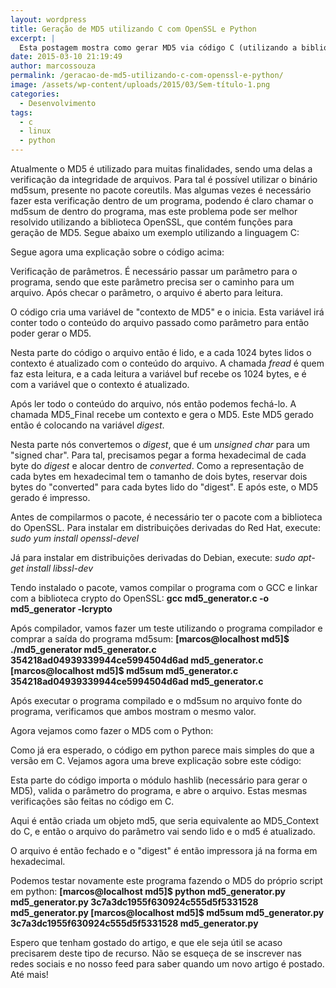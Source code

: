```yaml
---
layout: wordpress
title: Geração de MD5 utilizando C com OpenSSL e Python
excerpt: |
  Esta postagem mostra como gerar MD5 via código C (utilizando a biblioteca OpenSSL) e com Python (utilizando a biblioteca hashlib).
date: 2015-03-10 21:19:49
author: marcossouza
permalink: /geracao-de-md5-utilizando-c-com-openssl-e-python/
image: /assets/wp-content/uploads/2015/03/Sem-título-1.png
categories:
  - Desenvolvimento
tags:
  - c
  - linux
  - python
---
```


Atualmente o MD5 é utilizado para muitas finalidades, sendo uma delas a verificação da integridade de arquivos. Para tal é possível utilizar o binário md5sum, presente no pacote coreutils. Mas algumas vezes é necessário fazer esta verificação dentro de um programa, podendo é claro chamar o md5sum de dentro do programa, mas este problema pode ser melhor resolvido utilizando a biblioteca OpenSSL, que contém funções para geração de MD5. Segue abaixo um exemplo utilizando a linguagem C:

<script src="//gistfy-app.herokuapp.com/github/ButecoOpenSource/exemplos/exemplos_c/md5/md5_generator.c" type="text/javascript"></script>

Segue agora uma explicação sobre o código acima:

<script src="//gistfy-app.herokuapp.com/github/ButecoOpenSource/exemplos/exemplos_c/md5/md5_generator.c?slice=8:18&amp;lang=C" type="text/javascript"></script>
Verificação de parâmetros. É necessário passar um parâmetro para o programa, sendo que este parâmetro precisa ser o caminho para um arquivo. Após checar o parâmetro, o arquivo é aberto para leitura.

<script src="//gistfy-app.herokuapp.com/github/ButecoOpenSource/exemplos/exemplos_c/md5/md5_generator.c?slice=20:21&amp;lang=C" type="text/javascript"></script>
 O código cria uma variável de "contexto de MD5" e o inicia. Esta variável irá conter todo o conteúdo do arquivo passado como parâmetro para então poder gerar o MD5.

<script src="//gistfy-app.herokuapp.com/github/ButecoOpenSource/exemplos/exemplos_c/md5/md5_generator.c?slice=23:29&amp;lang=C" type="text/javascript"></script>
Nesta parte do código o arquivo então é lido, e a cada 1024 bytes lidos o contexto é atualizado com o conteúdo do arquivo. A chamada <em>fread</em> é quem faz esta leitura, e a cada leitura a variável buf recebe os 1024 bytes, e é com a variável que o contexto é atualizado.

<script src="//gistfy-app.herokuapp.com/github/ButecoOpenSource/exemplos/exemplos_c/md5/md5_generator.c?slice=31:33&amp;lang=C" type="text/javascript"></script>
 Após ler todo o conteúdo do arquivo, nós então podemos fechá-lo. A chamada MD5_Final recebe um contexto e gera o MD5. Este MD5 gerado então é colocando na variável <em>digest</em>.

<script src="//gistfy-app.herokuapp.com/github/ButecoOpenSource/exemplos/exemplos_c/md5/md5_generator.c?slice=36:40&amp;lang=C" type="text/javascript"></script>
Nesta parte nós convertemos o <em>digest</em>, que é um <em>unsigned char</em> para um "signed char". Para tal, precisamos pegar a forma hexadecimal de cada byte do <em>digest</em> e alocar dentro de <em>converted</em>. Como a representação de cada bytes em hexadecimal tem o tamanho de dois bytes, reservar dois bytes do "converted" para cada bytes lido do "digest". E após este, o MD5 gerado é impresso.

Antes de compilarmos o pacote, é necessário ter o pacote com a biblioteca do OpenSSL. Para instalar em distribuições derivadas do Red Hat, execute:
<em>sudo yum install openssl-devel</em>

Já para instalar em distribuições derivadas do Debian, execute:
<em>sudo apt-get install libssl-dev</em>

Tendo instalado o pacote, vamos compilar o programa com o GCC e linkar com a biblioteca crypto do OpenSSL:
<strong>gcc md5_generator.c -o md5_generator -lcrypto</strong>

Após compilador, vamos fazer um teste utilizando o programa compilador e comprar a saída do programa md5sum:
<strong>[marcos@localhost md5]$ ./md5_generator md5_generator.c
354218ad04939339944ce5994504d6ad md5_generator.c
[marcos@localhost md5]$ md5sum md5_generator.c
354218ad04939339944ce5994504d6ad md5_generator.c
</strong>

Após executar o programa compilado e o md5sum no arquivo fonte do programa, verificamos que ambos mostram o mesmo valor.

Agora vejamos como fazer o MD5 com o Python:

<script src="//gistfy-app.herokuapp.com/github/ButecoOpenSource/exemplos/exemplos_python/md5/md5_generator.py" type="text/javascript"></script>

Como já era esperado, o código em python parece mais simples do que a versão em C. Vejamos agora uma breve explicação sobre este código:

<script src="//gistfy-app.herokuapp.com/github/ButecoOpenSource/exemplos/exemplos_python/md5/md5_generator.py?slice=1:13" type="text/javascript"></script>
Esta parte do código importa o módulo hashlib (necessário para gerar o MD5), valida o parâmetro do programa, e abre o arquivo. Estas mesmas verificações são feitas no código em C.

<script src="//gistfy-app.herokuapp.com/github/ButecoOpenSource/exemplos/exemplos_python/md5/md5_generator.py?slice=15:18" type="text/javascript"></script>
 Aqui é então criada um objeto md5, que seria equivalente ao MD5_Context do C, e então o arquivo do parâmetro vai sendo lido e o md5 é atualizado.

<script src="//gistfy-app.herokuapp.com/github/ButecoOpenSource/exemplos/exemplos_python/md5/md5_generator.py?slice=20:21" type="text/javascript"></script>
O arquivo é então fechado e o "digest" é então impressora já na forma em hexadecimal.

Podemos testar novamente este programa fazendo o MD5 do próprio script em python:
<strong>[marcos@localhost md5]$ python md5_generator.py md5_generator.py
3c7a3dc1955f630924c555d5f5331528 md5_generator.py
[marcos@localhost md5]$ md5sum md5_generator.py
3c7a3dc1955f630924c555d5f5331528 md5_generator.py</strong>

Espero que tenham gostado do artigo, e que ele seja útil se acaso precisarem deste tipo de recurso. Não se esqueça de se inscrever nas redes sociais e no nosso feed para saber quando um novo artigo é postado. Até mais!